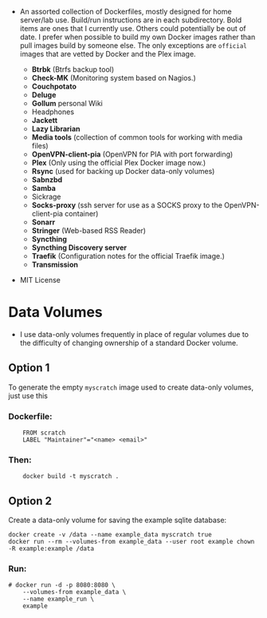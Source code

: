* An assorted collection of Dockerfiles, mostly designed for home server/lab
  use. Build/run instructions are in each subdirectory. Bold items are ones that
  I currently use. Others could potentially be out of date. I prefer when
  possible to build my own Docker images rather than pull images build by
  someone else. The only exceptions are `official` images that are vetted by
  Docker and the Plex image.

  - **Btrbk** (Btrfs backup tool)
  - **Check-MK** (Monitoring system based on Nagios.)
  - **Couchpotato**
  - **Deluge**
  - **Gollum** personal Wiki
  - Headphones
  - **Jackett**
  - **Lazy Librarian**
  - **Media tools** (collection of common tools for working with media files)
  - **OpenVPN-client-pia** (OpenVPN for PIA with port forwarding)
  - **Plex** (Only using the official Plex Docker image now.)
  - **Rsync** (used for backing up Docker data-only volumes)
  - **Sabnzbd**
  - **Samba**
  - Sickrage
  - **Socks-proxy** (ssh server for use as a SOCKS proxy to the OpenVPN-client-pia container)
  - **Sonarr**
  - **Stringer** (Web-based RSS Reader)
  - **Syncthing**
  - **Syncthing Discovery server**
  - **Traefik** (Configuration notes for the official Traefik image.)
  - **Transmission**

* MIT License


# Data Volumes

* I use data-only volumes frequently in place of regular volumes due to the
  difficulty of changing ownership of a standard Docker volume.


## Option 1

  To generate the
  empty `myscratch` image used to create data-only volumes, just use this

### Dockerfile:

        FROM scratch
        LABEL "Maintainer"="<name> <email>"

### Then:

        docker build -t myscratch .


## Option 2

Create a data-only volume for saving the example sqlite database:

    docker create -v /data --name example_data myscratch true
    docker run --rm --volumes-from example_data --user root example chown -R example:example /data

### Run:

    # docker run -d -p 8080:8080 \
        --volumes-from example_data \
        --name example_run \
        example

